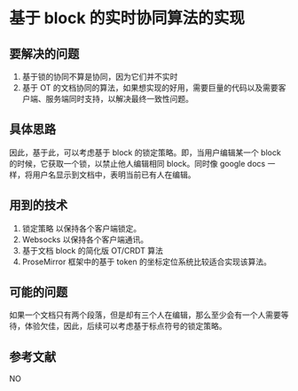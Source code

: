 # 基于 block 的实时协同算法的实现

## 要解决的问题

1. 基于锁的协同不算是协同，因为它们并不实时
2. 基于 OT 的文档协同的算法，如果想实现的好用，需要巨量的代码以及需要客户端、服务端同时支持，以解决最终一致性问题。

## 具体思路

因此，基于此，可以考虑基于 block 的锁定策略。即，当用户编辑某一个 block 的时候，它获取一个锁，以禁止他人编辑相同 block。同时像 google docs 一样，将用户名显示到文档中，表明当前已有人在编辑。

## 用到的技术

1. 锁定策略 以保持各个客户端锁定。
2. Websocks 以保持各个客户端通讯。
3. 基于文档 block 的简化版 OT/CRDT 算法
4. ProseMirror 框架中的基于 token 的坐标定位系统比较适合实现该算法。

## 可能的问题

如果一个文档只有两个段落，但是却有三个人在编辑，那么至少会有一个人需要等待，体验欠佳，因此，后续可以考虑基于标点符号的锁定策略。

## 参考文献

NO

